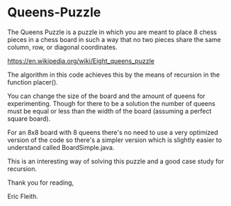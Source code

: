 # Queens-Puzzle

The Queens Puzzle is a puzzle in which you are meant to place 8 chess pieces in a chess board in such a way that no two pieces share the same column, row, or diagonal coordinates.

https://en.wikipedia.org/wiki/Eight_queens_puzzle

The algorithm in this code achieves this by the means of recursion in the function placer().

You can change the size of the board and the amount of queens for experimenting. Though for there to be a solution the number of queens must be equal or less than the width of the board (assuming a perfect square board).

For an 8x8 board with 8 queens there's no need to use a very optimized version of the code so there's a simpler version which is slightly easier to understand called BoardSimple.java. 

This is an interesting way of solving this puzzle and a good case study for recursion.

Thank you for reading,

Eric Fleith.
